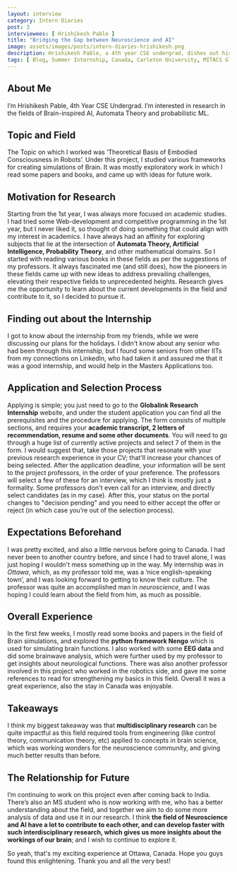 ```yaml
---
layout: interview
category: Intern Diaries
post: 3
interviewees: [ Hrishikesh Pable ]
title: "Bridging the Gap between Neuroscience and AI"
image: assets/images/posts/intern-diaries-hrishikesh.png
description: Hrishikesh Pable, a 4th year CSE undergrad, dishes out his wonderful story of working as a summer intern at Ottawa, Canada, utilising his opportunities in the best way possible and expanding his knowledge in the fields of Brain-inspired AI. During this amazing tenure, he discovers the impactful relationship between the fields of neuroscience and AI.
tags: [ Blog, Summer Internship, Canada, Carleton University, MITACS GlobaLink ]
---
```


## About Me

I’m Hrishikesh Pable, 4th Year CSE Undergrad. I’m interested in research in the fields of Brain-inspired AI, Automata Theory and probabilistic ML.


## Topic and Field

The Topic on which I worked was ‘Theoretical Basis of Embodied Consciousness in Robots’. Under this project, I studied various frameworks for creating simulations of Brain. It was mostly exploratory work in which I read some papers and books, and came up with ideas for future work.


## Motivation for Research

Starting from the 1st year, I was always more focused on academic studies. I had tried some Web-development and competitive programming in the 1st year, but I never liked it, so thought of doing something that could align with my interest in academics. I have always had an affinity for exploring subjects that lie at the intersection of **Automata Theory, Artificial Intelligence, Probability Theory**, and other mathematical domains. So I started with reading various books in these fields as per the suggestions of my professors. It always fascinated me (and still does), how the pioneers in these fields came up with new ideas to address prevailing challenges,  elevating their respective fields to unprecedented heights. Research gives me the opportunity to learn about the current developments in the field and contribute to it, so I decided to pursue it.


## Finding out about the Internship

I got to know about the internship from my friends, while we were discussing our plans for the holidays. I didn't know about any senior who had been through this internship, but I found some seniors from other IITs from my connections on LinkedIn, who had taken it and assured me that it was a good internship, and would help in the Masters Applications too.


## Application and Selection Process

Applying is simple; you just need to go to the **Globalink Research Internship** website, and under the student application you can find all the prerequisites and the procedure for applying. The form consists of multiple sections, and requires your **academic transcript, 2 letters of recommendation, resume and some other documents**. You will need to go through a huge list of currently active projects and select 7 of them in the form. I would suggest that, take those projects that resonate with your previous research experience in your CV; that'll increase your chances of being selected. After the application deadline, your information will be sent to the project professors, in the order of your preference. The professors will select a few of these for an interview, which I think is mostly just a formality. Some professors don't even call for an interview, and directly select candidates (as in my case). After this, your status on the portal changes to "decision pending" and you need to either accept the offer or reject (in which case you’re out of the selection process).


## Expectations Beforehand

I was pretty excited, and also a little nervous before going to Canada. I had never been to another country before, and since I had to travel alone, I was just hoping I wouldn't mess something up in the way. My internship was in *Ottawa*, which, as my professor told me, was a ‘nice english-speaking town’, and I was looking forward to getting to know their culture. The professor was quite an accomplished man in *neuroscience*, and I was hoping I could learn about the field from him, as much as possible.


## Overall Experience

In the first few weeks, I mostly read some books and papers in the field of Brain simulations, and explored the **python framework Nengo** which is used for simulating brain functions. I also worked with some **EEG data** and did some brainwave analysis, which were further used by my professor to get insights about neurological functions. There was also another professor involved in this project who worked in the robotics side, and gave me some references to read for strengthening my basics in this field. Overall it was a great experience, also the stay in Canada was enjoyable.


## Takeaways

I think my biggest takeaway was that **multidisciplinary research** can be quite impactful as this field required tools from engineering (like control theory, communication theory, etc) applied to concepts in brain science, which was working wonders for the neuroscience community, and giving much better results than before.


## The Relationship for Future 

I’m continuing to work on this project even after coming back to India. There’s also an MS student who is now working with me, who has a better understanding about the field, and together we aim to do some more analysis of data and use it in our research. I think **the field of Neuroscience and AI have a lot to contribute to each other, and can develop faster with such interdisciplinary research, which gives us more insights about the workings of our brain**; and I wish to continue to explore it.

So yeah, that's my exciting experience at Ottawa, Canada. Hope you guys found this enlightening.
Thank you and all the very best!